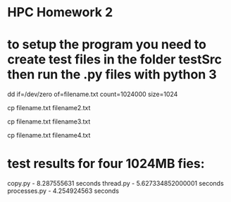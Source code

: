 # HPC Homework 2
# to setup the program you need to create test files in the folder testSrc then run the .py files with python 3
dd if=/dev/zero of=filename.txt count=1024000 size=1024

cp filename.txt filename2.txt

cp filename.txt filename3.txt

cp filename.txt filename4.txt



# test results for four 1024MB fies:
copy.py - 8.287555631 seconds
thread.py - 5.627334852000001 seconds
processes.py - 4.254924563 seconds 

